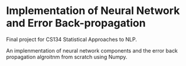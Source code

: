 # Implementation of Neural Network and Error Back-propagation

Final project for CS134 Statistical Approaches to NLP. 

An implenmentation of neural network components and the error back propagation algroitnm from scratch using Numpy.
